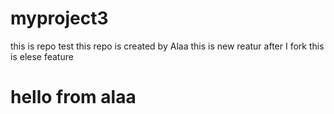 # myproject3
this is repo test
this repo is created by Alaa
this is new reatur after I fork
this is elese feature
<h1>hello from alaa</h1>
